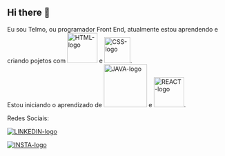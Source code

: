 ## Hi there 👋

Eu sou Telmo, ou programador Front End, atualmente estou aprendendo e criando pojetos com <img src="https://img.shields.io/badge/HTML5-E34F26?style=for-the-badge&logo=html5&logoColor=white" alt="HTML-logo" width="70px"> e <img src="https://img.shields.io/badge/CSS3-1572B6?style=for-the-badge&logo=css3&logoColor=white" alt="CSS-logo" width="60px">.
<br>
Estou iniciando o aprendizado de <img  src="https://img.shields.io/badge/JavaScript-323330?style=for-the-badge&logo=javascript&logoColor=F7DF1E" alt="JAVA-logo" width="100px" > e <img src="https://img.shields.io/badge/React-20232A?style=for-the-badge&logo=react&logoColor=61DAFB" alt="REACT-logo" width="70px">.

Redes Sociais:
<br>
<p>
<a href="https://www.linkedin.com/in/telmochrist"><img src="https://img.shields.io/badge/LinkedIn-0077B5?style=for-the-badge&logo=linkedin&logoColor=white" alt="LINKEDIN-logo"> <a/>

<a href="https://www.instagram.com/telmochrist83"><img src="https://img.shields.io/badge/Instagram-E4405F?style=for-the-badge&logo=instagram&logoColor=white" alt="INSTA-logo"> <a/>
</p>
